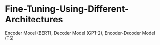 # Fine-Tuning-Using-Different-Architectures
Encoder Model (BERT), Decoder Model (GPT-2), Encoder-Decoder Model (T5)
